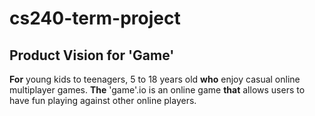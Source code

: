 # cs240-term-project

## Product Vision for 'Game'

**For** young kids to teenagers, 5 to 18 years old **who** enjoy casual online multiplayer games. **The** 'game'.io is an online game **that** allows users to have fun playing against other online players.
